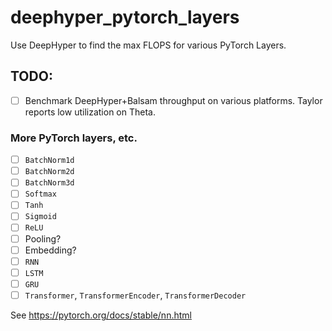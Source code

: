 # deephyper_pytorch_layers
Use DeepHyper to find the max FLOPS for various PyTorch Layers.



## TODO:

- [ ] Benchmark DeepHyper+Balsam throughput on various platforms.
Taylor reports low utilization on Theta.



### More PyTorch layers, etc.
- [ ] `BatchNorm1d`
- [ ] `BatchNorm2d`
- [ ] `BatchNorm3d`
- [ ] `Softmax`
- [ ] `Tanh`
- [ ] `Sigmoid`
- [ ] `ReLU`
- [ ] Pooling?
- [ ] Embedding?
- [ ] `RNN`
- [ ] `LSTM`
- [ ] `GRU`
- [ ] `Transformer`, `TransformerEncoder`, `TransformerDecoder`

See https://pytorch.org/docs/stable/nn.html
